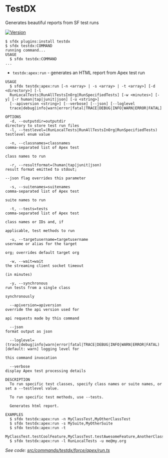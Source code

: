 TestDX
================

Generates beautiful reports from SF test runs

[![Version](https://img.shields.io/npm/v/testdx.svg)](https://npmjs.org/package/testdx)
<!-- [![CircleCI](https://circleci.com/gh/nchursin/sfdx-test-runner/tree/master.svg?style=shield)](https://circleci.com/gh/nchursin/sfdx-test-runner/tree/master)
[![Appveyor CI](https://ci.appveyor.com/api/projects/status/github/nchursin/sfdx-test-runner?branch=master&svg=true)](https://ci.appveyor.com/project/heroku/sfdx-test-runner/branch/master)
[![Codecov](https://codecov.io/gh/nchursin/sfdx-test-runner/branch/master/graph/badge.svg)](https://codecov.io/gh/nchursin/sfdx-test-runner)
[![Greenkeeper](https://badges.greenkeeper.io/nchursin/sfdx-test-runner.svg)](https://greenkeeper.io/)
[![Known Vulnerabilities](https://snyk.io/test/github/nchursin/sfdx-test-runner/badge.svg)](https://snyk.io/test/github/nchursin/sfdx-test-runner)
[![Downloads/week](https://img.shields.io/npm/dw/sfdx-test-runner.svg)](https://npmjs.org/package/testdx)
[![License](https://img.shields.io/npm/l/sfdx-test-runner.svg)](https://github.com/nchursin/sfdx-test-runner/blob/master/package.json) -->

<!-- install -->
<!-- usage -->
```sh-session
$ sfdx plugins:install testdx
$ sfdx testdx:COMMAND
running command...
USAGE
  $ sfdx testdx:COMMAND
...
```
<!-- usagestop -->
<!-- commands -->
* `testdx:apex:run` - generates an HTML report from Apex test run

```
USAGE
  $ sfdx testdx:apex:run [-n <array> | -s <array> | -t <array>] [-d <directory>] [-l 
  RunLocalTests|RunAllTestsInOrg|RunSpecifiedTests] [-w <minutes>] [-y] [-r human|tap|junit|json] [-u <string>] 
  [--apiversion <string>] [--verbose] [--json] [--loglevel 
  trace|debug|info|warn|error|fatal|TRACE|DEBUG|INFO|WARN|ERROR|FATAL]

OPTIONS
  -d, --outputdir=outputdir                                                         directory to store test run files
  -l, --testlevel=(RunLocalTests|RunAllTestsInOrg|RunSpecifiedTests)                testlevel enum value

  -n, --classnames=classnames                                                       comma-separated list of Apex test
                                                                                    class names to run

  -r, --resultformat=(human|tap|junit|json)                                         result format emitted to stdout;
                                                                                    --json flag overrides this parameter

  -s, --suitenames=suitenames                                                       comma-separated list of Apex test
                                                                                    suite names to run

  -t, --tests=tests                                                                 comma-separated list of Apex test
                                                                                    class names or IDs and, if
                                                                                    applicable, test methods to run

  -u, --targetusername=targetusername                                               username or alias for the target
                                                                                    org; overrides default target org

  -w, --wait=wait                                                                   the streaming client socket timeout
                                                                                    (in minutes)

  -y, --synchronous                                                                 run tests from a single class
                                                                                    synchronously

  --apiversion=apiversion                                                           override the api version used for
                                                                                    api requests made by this command

  --json                                                                            format output as json

  --loglevel=(trace|debug|info|warn|error|fatal|TRACE|DEBUG|INFO|WARN|ERROR|FATAL)  [default: warn] logging level for
                                                                                    this command invocation

  --verbose                                                                         display Apex test processing details

DESCRIPTION
  To run specific test classes, specify class names or suite names, or set a --testlevel value.

  To run specific test methods, use --tests.

  Generates html report.

EXAMPLES
  $ sfdx testdx:apex:run -n MyClassTest,MyOtherClassTest
  $ sfdx testdx:apex:run -s MySuite,MyOtherSuite
  $ sfdx testdx:apex:run -t 
  MyClassTest.testCoolFeature,MyClassTest.testAwesomeFeature,AnotherClassTest,namespace.TheirClassTest.testThis
  $ sfdx testdx:apex:run -l RunLocalTests -u me@my.org
```

_See code: [src/commands/testdx/force/apex/run.ts](https://github.com/nchursin/sfdx-test-runner/blob/v0.1.0/src/commands/testdx/force/apex/run.ts)_
<!-- commandsstop -->
<!-- debugging-your-plugin -->
